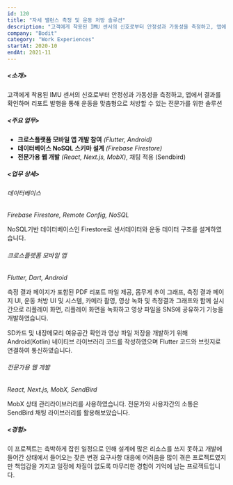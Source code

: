 ```yaml
---
id: 120
title: "자세 밸런스 측정 및 운동 처방 솔루션"
description: "고객에게 착용된 IMU 센서의 신호로부터 안정성과 가동성을 측정하고, 앱에서 결과를 확인하며 리포트 발행을 통해 운동을 맞춤형으로 처방할 수 있는 전문가를 위한 솔루션"
company: "Bodit"
category: "Work Experiences"
startAt: 2020-10
endAt: 2021-11
---
```


##### <소개>

고객에게 착용된 IMU 센서의 신호로부터 안정성과 가동성을 측정하고, 앱에서 결과를 확인하며 리포트 발행을 통해 운동을 맞춤형으로 처방할 수 있는 전문가를 위한 솔루션

##### <주요 업무>

- **크로스플랫폼 모바일 앱 개발 참여** *(Flutter, Android)*
- **데이터베이스 NoSQL 스키마 설계** *(Firebase Firestore)*
- **전문가용 웹 개발** *(React, Next.js, MobX)*, 채팅 적용 (Sendbird)

##### <업무 상세>

###### 데이터베이스
*Firebase Firestore, Remote Config, NoSQL*

NoSQL기반 데이터베이스인 Firestore로 센서데이터와 운동 데이터 구조를 설계하였습니다.

###### 크로스플랫폼 모바일 앱
*Flutter, Dart, Android*

측정 결과 페이지가 포함된 PDF 리포트 파일 제공, 몸무게 추이 그래프, 측정 결과 페이지 UI, 운동 처방 UI 및 시스템, 카메라 촬영, 영상 녹화 및 측정결과 그래프와 함께 실시간으로 리플레이 화면, 리플레이 화면을 녹화하고 영상 파일을 SNS에 공유하기 기능을 개발하였습니다.

SD카드 및 내장메모리 여유공간 확인과 영상 파일 저장을 개발하기 위해 Android(Kotlin) 네이티브 라이브러리 코드를 작성하였으며 Flutter 코드와 브릿지로 연결하여 통신하였습니다.

###### 전문가용 웹 개발
*React, Next.js, MobX, SendBird*

MobX 상태 관리라이브러리를 사용하였습니다. 전문가와 사용자간의 소통은 SendBird 채팅 라이브러리를 활용해보았습니다.

##### <경험>

이 프로젝트는 촉박하게 잡힌 일정으로 인해 설계에 많은 리소스를 쓰지 못하고 개발에 들어간 상태에서 들어오는 잦은 변경 요구사항 대응에 어려움을 많이 겪은 프로젝트였지만 책임감을 가지고 일정에 차질이 없도록 마무리한 경험이 기억에 남는 프로젝트입니다.


